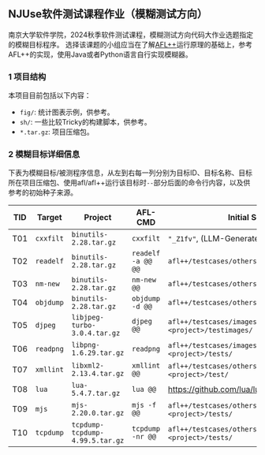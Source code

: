 ## NJUse软件测试课程作业（模糊测试方向）

南京大学软件学院，2024秋季软件测试课程，模糊测试方向代码大作业选题指定的模糊目标程序。
选择该课题的小组应当在了解[AFL++](https://github.com/AFLplusplus/AFLplusplus)运行原理的基础上，参考AFL++的实现，使用Java或者Python语言自行实现模糊器。

### 1 项目结构

本项目目前包括以下内容：

- `fig/`: 统计图表示例，供参考。
- `sh/`: 一些比较Tricky的构建脚本，供参考。
- `*.tar.gz`: 项目压缩包。

### 2 模糊目标详细信息

下表为模糊目标/被测程序信息，从左到右每一列分别为目标ID、目标名称、目标所在项目压缩包、使用afl/afl++运行该目标时`--`部分后面的命令行内容，以及供参考的初始种子来源。

| TID  | Target  | Project  | AFL-CMD  |  Initial Seeds  |
|--------|--------|--------|--------| --------|
| T01 | `cxxfilt` | `binutils-2.28.tar.gz` | `cxxfilt` | `"_Z1fv"`, (LLM-Generate) |
| T02 | `readelf` | `binutils-2.28.tar.gz` |`readelf -a @@ @@` | `afl++/testcases/others/elf/` |
| T03 | `nm-new` | `binutils-2.28.tar.gz` | `nm-new @@` | `afl++/testcases/others/elf/` |
| T04 | `objdump` | `binutils-2.28.tar.gz` | `objdump -d @@` | `afl++/testcases/others/elf/` |
| T05 | `djpeg` | `libjpeg-turbo-3.0.4.tar.gz` | `djpeg @@` | `afl++/testcases/images/jpeg`, `<project>/testimages/` |
| T06 | `readpng` | `libpng-1.6.29.tar.gz` | `readpng` | `afl++/testcases/images/png/`, `<project>/tests/` |
| T07 | `xmllint` | `libxml2-2.13.4.tar.gz` | `xmllint @@` | `afl++/testcases/others/xml/`, `<project>/test/` |
| T08 | `lua` | `lua-5.4.7.tar.gz` | `lua @@` | https://github.com/lua/lua/tree/master/testes |
| T09 | `mjs` | `mjs-2.20.0.tar.gz` | `mjs -f @@` | `afl++/testcases/others/mjs/`, `<project>/tests/` |
| T10 | `tcpdump` | `tcpdump-tcpdump-4.99.5.tar.gz` | `tcpdump -nr @@` | `afl++/testcases/others/pcap/`, `<project>/tests/` |
